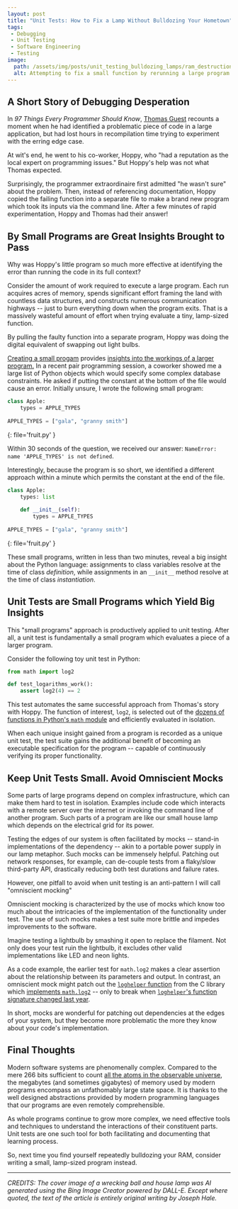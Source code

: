 ```yaml
---
layout: post
title: "Unit Tests: How to Fix a Lamp Without Bulldozing Your Hometown"
tags:
 - Debugging
 - Unit Testing
 - Software Engineering
 - Testing
image:
  path: /assets/img/posts/unit_testing_bulldozing_lamps/ram_destruction_square.jpg
  alt: Attempting to fix a small function by rerunning a large program is like fixing a lamp by bulldozing and rebuilding an entire city.
---
```



## A Short Story of Debugging Desperation

In *97 Things Every Programmer Should Know*, [Thomas Guest](https://www.linkedin.com/in/thomasguest) recounts a moment when he had identified a problematic piece of code in a large application, but had lost hours in recompilation time trying to experiment with the erring edge case.

At wit's end, he went to his co-worker, Hoppy, who "had a reputation as the local expert on programming issues." But Hoppy's help was not what Thomas expected.

Surprisingly, the programmer extraordinaire first admitted "he wasn't sure" about the problem. Then, instead of referencing documentation, Hoppy copied the failing function into a separate file to make a brand new program which took its inputs via the command line. After a few minutes of rapid experimentation, Hoppy and Thomas had their answer!

## By Small Programs are Great Insights Brought to Pass

Why was Hoppy's little program so much more effective at identifying the error than running the code in its full context?

Consider the amount of work required to execute a large program. Each run acquires acres of memory, spends significant effort framing the land with countless data structures, and constructs numerous communication highways -- just to burn everything down when the program exits. That is a massively wasteful amount of effort when trying evaluate a tiny, lamp-sized function.

By pulling the faulty function into a separate program, Hoppy was doing the digital equivalent of swapping out light bulbs.

[Creating a small progam](https://stackoverflow.com/help/minimal-reproducible-example) provides [insights into the workings of a larger program.](https://ericlippert.com/2014/03/05/how-to-debug-small-programs/#:~:text=these%20techniques%20then%20scale%20up%20to%20finding%20bugs%20in%20non-trivial%20programs.) In a recent pair programming session, a coworker showed me a large list of Python objects which would specify some complex database constraints. He asked if putting the constant at the bottom of the file would cause an error. Initially unsure, I wrote the following small program:

```python
class Apple:
    types = APPLE_TYPES
    
APPLE_TYPES = ["gala", "granny smith"]
```
{: file='fruit.py' }

Within 30 seconds of the question, we received our answer: `NameError: name 'APPLE_TYPES' is not defined`. 

Interestingly, because the program is so short, we identified a different approach within a minute which permits the constant at the end of the file.

```python
class Apple:
    types: list
    
    def __init__(self):
        types = APPLE_TYPES
    
APPLE_TYPES = ["gala", "granny smith"]
```
{: file='fruit.py' }

These small programs, written in less than two minutes,  reveal a big insight about the Python language: assignments to class variables resolve at the time of class *definition*, while assignments in an `__init__` method resolve at the time of class *instantiation*.

## Unit Tests are Small Programs which Yield Big Insights

This "small programs" approach is productively applied to unit testing. After all, a unit test is fundamentally a small program which evaluates a piece of a larger program.

Consider the following toy unit test in Python:

```python
from math import log2

def test_logarithms_work():
    assert log2(4) == 2
```

This test automates the same successful approach from Thomas's story with Hoppy. The function of interest, `log2`, is selected out of the [dozens of functions in Python's `math` module](https://docs.python.org/3/library/math.html?highlight=math#module-math) and efficiently evaluated in isolation.

When each unique insight gained from a program is recorded as a unique unit test, the test suite gains the additional benefit of becoming an executable specification for the program -- capable of continuously verifying its proper functionality.

## Keep Unit Tests Small. Avoid Omniscient Mocks

Some parts of large programs depend on complex infrastructure, which can make them hard to test in isolation. Examples include code which interacts with a remote server over the internet or invoking the command line of another program. Such parts of a program are like our small house lamp which depends on the electrical grid for its power.

Testing the edges of our system is often facilitated by mocks -- stand-in implementations of the dependency -- akin to a portable power supply in our lamp metaphor. Such mocks can be immensely helpful. Patching out network responses, for example, can de-couple tests from a flaky/slow third-party API, drastically reducing both test durations and failure rates.

However, one pitfall to avoid when unit testing is an anti-pattern I will call "omniscient mocking"

Omniscient mocking is characterized by the use of mocks which know too much about the intricacies of the implementation of the functionality under test. The use of such mocks makes a test suite more brittle and impedes improvements to the software.

Imagine testing a lightbulb by smashing it open to replace the filament. Not only does your test ruin the lightbulb, it excludes other valid implementations like LED and neon lights.

As a code example, the earlier test for `math.log2` makes a clear assertion about the relationship between its parameters and output. In contrast, an omniscient mock might patch out the [`loghelper` function](https://github.com/python/cpython/blob/74c72a2fc73941394839bd912c4814398b461446/Modules/mathmodule.c#L2219) from the C library which [implements `math.log2`](https://github.com/python/cpython/blob/74c72a2fc73941394839bd912c4814398b461446/Modules/mathmodule.c#L2302) -- only to break when [`loghelper`'s function signature changed last year](https://github.com/python/cpython/commit/5a80e8580e2eb9eac4035d81439ed51523fcc4d2).

In short, mocks are wonderful for patching out dependencies at the edges of your system, but they become more problematic the more they know about your code's implementation.

## Final Thoughts

Modern software systems are phenomenally complex. Compared to the mere 266 bits sufficient to count [all the atoms in the observable universe](https://www.thoughtco.com/number-of-atoms-in-the-universe-603795), the megabytes (and sometimes gigabytes) of memory used by modern programs encompass an unfathomably large state space. It is thanks to the well designed abstractions provided by modern programming languages that our programs are even remotely comprehensible.

As whole programs continue to grow more complex, we need effective tools and techniques to understand the interactions of their constituent parts. Unit tests are one such tool for both facilitating and documenting that learning process.

So, next time you find yourself repeatedly bulldozing your RAM, consider writing a small, lamp-sized program instead.

<!--
Proof: 266 bits are sufficient to count the 10**80 atoms in the observable universe.

$ python
>>> (2**266) // (10**80)
1

OR
$ python
>>> import math
>>> math.log2(10**80)
265.754247590989
-->

------

*CREDITS: The cover image of a wrecking ball and house lamp was AI generated using the Bing Image Creator powered by DALL-E. Except where quoted, the text of the article is entirely original writing by Joseph Hale.*